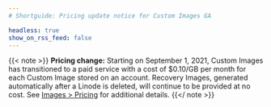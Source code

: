 ```yaml
---
# Shortguide: Pricing update notice for Custom Images GA

headless: true
show_on_rss_feed: false
---
```


{{< note >}}
**Pricing change:** Starting on September 1, 2021, Custom Images has transitioned to a paid service with a cost of $0.10/GB per month for each Custom Image stored on an account. Recovery Images, generated automatically after a Linode is deleted, will continue to be provided at no cost. See [Images > Pricing](/docs/products/tools/images/#pricing) for additional details.
{{</ note >}}